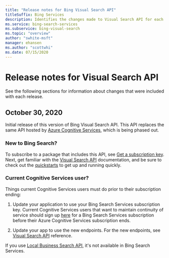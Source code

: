 ```yaml
---
title: "Release notes for Bing Visual Search API"
titleSuffix: Bing Services
description: Identifies the changes made to Visual Search API for each release.
ms.service: bing-search-services
ms.subservice: bing-visual-search
ms.topic: "overview"
author: "swhite-msft"
manager: ehansen
ms.author: "scottwhi"
ms.date: 07/15/2020
---
```


# Release notes for Visual Search API

See the following sections for information about changes that were included with each release.

## October 30, 2020

Initial release of this version of Bing Visual Search API. This API replaces the same API hosted by <a href="https://docs.microsoft.com/en-us/azure/cognitive-services/bing-visual-search/" target="_blank">Azure Cognitive Services</a>, which is being phased out. 

### New to Bing Search?

To subscribe to a package that includes this API, see [Get a subscription key](../bing-web-search/get-subscription-key.md). Next, get familiar with the [Visual Search API](overview.md) documentation, and be sure to check out the [quickstarts](quickstarts/quickstarts.md) to get up and running quickly.


### Current Cognitive Services user?

Things current Cognitive Services users must do prior to their subscription ending:

1. Update your application to use your Bing Search Services subscription key. Current Cognitive Services users that want to maintain continuity of service should sign up [here](../bing-web-search/get-subscription-key.md) for a Bing Search Services subscription before their Azure Cognitive Services subscription ends. 
  
2. Update your app to use the new endpoints. For the new endpoints, see [Visual Search API](reference/endpoints.md) reference.

If you use <a href="https://docs.microsoft.com/en-us/azure/cognitive-services/bing-local-business-search/local-search-reference" target="_blank">Local Business Search API</a>, it's not available in Bing Search Services. 